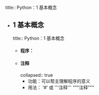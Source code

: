 title:: Python：1 基本概念

- ## 1 基本概念
  title:: Python：1 基本概念
	- #### 程序：
	- #### 注释
	  collapsed:: true
		- 功能：可以帮主理解程序的意义
		- 用法： ‘#’ 或 '''注释'''   """注释"""